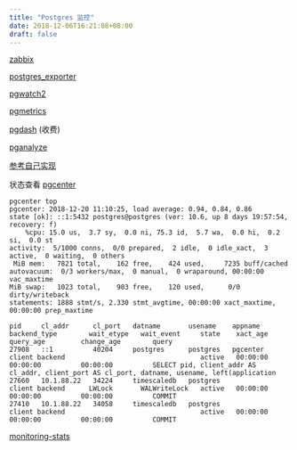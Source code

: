 ```yaml
---
title: "Postgres 监控"
date: 2018-12-06T16:21:08+08:00
draft: false
---
```


[zabbix](https://github.com/cavaliercoder/libzbxpgsql)

[postgres_exporter](https://github.com/wrouesnel/postgres_exporter)

[pgwatch2](https://github.com/cybertec-postgresql/pgwatch2)

[pgmetrics](https://github.com/rapidloop/pgmetrics)

[pgdash](https://pgdash.io/)  (收费)

[pganalyze](https://pganalyze.com)

[参考自己实现](https://yq.aliyun.com/live/927)


状态查看
[pgcenter](https://github.com/lesovsky/pgcenter)


```
pgcenter top
pgcenter: 2018-12-20 11:10:25, load average: 0.94, 0.84, 0.86                                                                         state [ok]: ::1:5432 postgres@postgres (ver: 10.6, up 8 days 19:57:54, recovery: f)
    %cpu: 15.0 us,  3.7 sy,  0.0 ni, 75.3 id,  5.7 wa,  0.0 hi,  0.2 si,  0.0 st                                                        activity:  5/1000 conns,  0/0 prepared,  2 idle,  0 idle_xact,  3 active,  0 waiting,  0 others
 MiB mem:   7821 total,    162 free,    424 used,     7235 buff/cached                                                                autovacuum:  0/3 workers/max,  0 manual,  0 wraparound, 00:00:00 vac_maxtime
MiB swap:   1023 total,    903 free,    120 used,      0/0 dirty/writeback                                                            statements: 1888 stmt/s, 2.330 stmt_avgtime, 00:00:00 xact_maxtime, 00:00:00 prep_maxtime      

pid     cl_addr      cl_port   datname       usename    appname    backend_type        wait_etype   wait_event     state    xact_age   query_age         change_age        query           
27908   ::1          40204     postgres      postgres   pgcenter   client backend                                  active   00:00:00   00:00:00          00:00:00          SELECT pid, client_addr AS cl_addr, client_port AS cl_port, datname, usename, left(application
27660   10.1.88.22   34224     timescaledb   postgres              client backend      LWLock       WALWriteLock   active   00:00:00   00:00:00          00:00:00          COMMIT                                                                                        
27410   10.1.88.22   34058     timescaledb   postgres              client backend                                  active   00:00:00   00:00:00          00:00:00          COMMIT                 
```

[monitoring-stats](https://www.postgresql.org/docs/devel/monitoring-stats.html)


